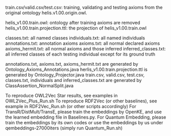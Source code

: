 train.csv/valid.csv/test.csv: training, validating and testing axioms from the original ontology helis.v1.00.origin.owl.

helis_v1.00.train.owl: ontology after training axioms are removed
helis_v1.00.train.projection.ttl: the projection of helis_v1.00.train.owl

classes.txt: all named classes
individuals.txt: all named individuals
annotations.txt: annotation axioms
axioms.txt: all normal declared axioms
axioms_hermit.txt: all normal axioms and those inferred
inferred_classes.txt: all inferred classes of each testing individual except for its ground truth

annotations.txt, axioms.txt, axioms_hermit.txt are generated by Ontology_Axioms_Annotations.java
herlis_v1.00.train.projection.ttl is generated by Ontology_Projector.java
train.csv, valid.csv, test.csv, classes.txt, individuals and inferred_classes.txt are generated by ClassAssertion_NormalSplit.java

To reproduce OWL2Vec Star results, see examples in OWL2Vec_Plus_Run.sh
To reproduce RDF2Vec (or other baselines), see example in RDF2Vec_Run.sh (or other scripts accordingly)
For TransR/DistMult/TransE, please train the embeddings by OpenKE, and use the learned embedding file in Baselines.py. 
For Quantum Embedding, please train the embeddings by its own codes or use the embeddings by us under qembeddings-27000iters (simply run Quantum_Run.sh)
